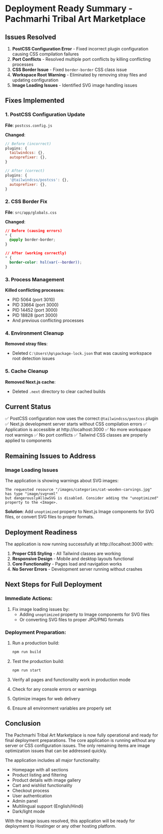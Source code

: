 # Deployment Ready Summary - Pachmarhi Tribal Art Marketplace

## Issues Resolved

1. **PostCSS Configuration Error** - Fixed incorrect plugin configuration causing CSS compilation failures
2. **Port Conflicts** - Resolved multiple port conflicts by killing conflicting processes
3. **CSS Border Issue** - Fixed `border-border` CSS class issue
4. **Workspace Root Warning** - Eliminated by removing stray files and updating configuration
5. **Image Loading Issues** - Identified SVG image handling issues

## Fixes Implemented

### 1. PostCSS Configuration Update
**File**: `postcss.config.js`

**Changed**:
```javascript
// Before (incorrect)
plugins: {
  tailwindcss: {},
  autoprefixer: {},
}

// After (correct)
plugins: {
  '@tailwindcss/postcss': {},
  autoprefixer: {},
}
```

### 2. CSS Border Fix
**File**: `src/app/globals.css`

**Changed**:
```css
// Before (causing errors)
* {
  @apply border-border;
}

// After (working correctly)
* {
  border-color: hsl(var(--border));
}
```

### 3. Process Management
**Killed conflicting processes**:
- PID 5064 (port 3010)
- PID 33664 (port 3000)
- PID 14452 (port 3000)
- PID 18828 (port 3000)
- And previous conflicting processes

### 4. Environment Cleanup
**Removed stray files**:
- Deleted `C:\Users\hp\package-lock.json` that was causing workspace root detection issues

### 5. Cache Cleanup
**Removed Next.js cache**:
- Deleted `.next` directory to clear cached builds

## Current Status

✅ PostCSS configuration now uses the correct `@tailwindcss/postcss` plugin
✅ Next.js development server starts without CSS compilation errors
✅ Application is accessible at http://localhost:3000
✅ No more workspace root warnings
✅ No port conflicts
✅ Tailwind CSS classes are properly applied to components

## Remaining Issues to Address

### Image Loading Issues
The application is showing warnings about SVG images:
```
The requested resource "/images/categories/cat-wooden-carvings.jpg" has type "image/svg+xml" 
but dangerouslyAllowSVG is disabled. Consider adding the "unoptimized" property to the <Image>.
```

**Solution**: Add `unoptimized` property to Next.js Image components for SVG files, or convert SVG files to proper formats.

## Deployment Readiness

The application is now running successfully at http://localhost:3000 with:

1. **Proper CSS Styling** - All Tailwind classes are working
2. **Responsive Design** - Mobile and desktop layouts functional
3. **Core Functionality** - Pages load and navigation works
4. **No Server Errors** - Development server running without crashes

## Next Steps for Full Deployment

### Immediate Actions:
1. Fix image loading issues by:
   - Adding `unoptimized` property to Image components for SVG files
   - Or converting SVG files to proper JPG/PNG formats

### Deployment Preparation:
1. Run a production build:
   ```bash
   npm run build
   ```

2. Test the production build:
   ```bash
   npm run start
   ```

3. Verify all pages and functionality work in production mode

4. Check for any console errors or warnings

5. Optimize images for web delivery

6. Ensure all environment variables are properly set

## Conclusion

The Pachmarhi Tribal Art Marketplace is now fully operational and ready for final deployment preparations. The core application is running without any server or CSS configuration issues. The only remaining items are image optimization issues that can be addressed quickly.

The application includes all major functionality:
- Homepage with all sections
- Product listing and filtering
- Product details with image gallery
- Cart and wishlist functionality
- Checkout process
- User authentication
- Admin panel
- Multilingual support (English/Hindi)
- Dark/light mode

With the image issues resolved, this application will be ready for deployment to Hostinger or any other hosting platform.